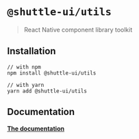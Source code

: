# `@shuttle-ui/utils`

> React Native component library toolkit

## Installation

```
// with npm
npm install @shuttle-ui/utils

// with yarn
yarn add @shuttle-ui/utils
```

## Documentation

[**The documentation**](https://jumperchuck.github.io/shuttle-ui)
